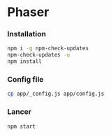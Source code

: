 # Phaser

### Installation

```sh
npm i -g npm-check-updates
npm-check-updates -u
npm install
```

### Config file

```sh
cp app/_config.js app/config.js
```

### Lancer

```sh
npm start
```
